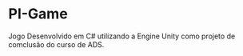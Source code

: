 # PI-Game
Jogo Desenvolvido em C# utilizando a Engine Unity como projeto de comclusão do curso de ADS.
